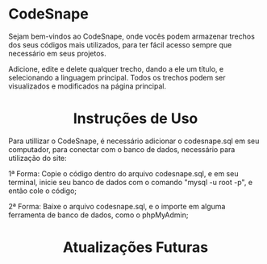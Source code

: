 # CodeSnape
Sejam bem-vindos ao CodeSnape, onde vocês podem armazenar trechos dos seus códigos mais utilizados, para ter fácil acesso sempre que necessário em seus projetos.

Adicione, edite e delete qualquer trecho, dando a ele um título, e selecionando a linguagem principal. Todos os trechos podem ser visualizados e modificados na página principal.

<h1 align="center">Instruções de Uso</h1>

Para utillizar o CodeSnape, é necessário adicionar o codesnape.sql em seu computador, para conectar com o banco de dados, necessário para utilização do site:

1ª Forma: Copie o código dentro do arquivo codesnape.sql, e em seu terminal, inicie seu banco de dados com o comando "mysql -u root -p", e então cole o código;

2ª Forma: Baixe o arquivo codesnape.sql, e o importe em alguma ferramenta de banco de dados, como o phpMyAdmin;

<h1 align="center">Atualizações Futuras</h1>



